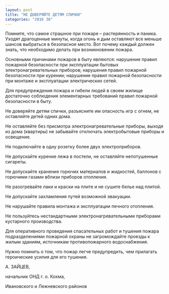 ```yaml
---
layout: post
title: "НЕ ДОВЕРЯЙТЕ ДЕТЯМ СПИЧКИ"
categories: "2016 38"
---
```


Помните, что самое страшное при пожаре – растерянность и паника. Уходят драгоценные минуты, когда огонь и дым оставляют все меньше шансов выбраться в безопасное место. Вот почему каждый должен знать, что необходимо делать при возникновении пожара.

Основными причинами пожаров в быту являются: нарушение правил пожарной безопасности при эксплуатации бытовых электронагревательных приборов; нарушения правил пожарной безопасности при курении; нарушение правил пожарной безопасности при монтаже и эксплуатации электрических сетей.

Для предупреждения пожара и гибели людей в своем жилище достаточно соблюдения элементарных требований правил пожарной безопасности в быту.

Не доверяйте детям спички, разъясните им опасность игр с огнем, не оставляйте детей одних дома.

Не оставляйте без присмотра электронагревательные приборы, выходя из дома (квартиры) не забывайте отключать электробытовые приборы и освещение.

Не подключайте в одну розетку более двух электроприборов.

Не допускайте курение лежа в постели, не оставляйте непотушенные сигареты.

Не допускайте хранение горючих материалов и жидкостей, баллонов с горючими газами вблизи приборов отопления.

Не разогревайте лаки и краски на плите и не сушите белье над плитой.

Не допускайте захламления путей возможной эвакуации.

Не нарушайте правила монтажа и эксплуатации печного отопления.

Не пользуйтесь нестандартными электронагревательными приборами кустарного производства.

Для оперативного проведения спасательных работ и тушения пожара подразделениями пожарной охраны не загромождайте проезды к жилым зданиям, источникам противопожарного водоснабжения.

Нужно помнить о том, что пожар легче  предупредить, чем прилагать героические усилия для его тушения.

А. ЗАЙЦЕВ,

начальник ОНД г. о. Кохма,

Ивановского и Лежневского районов


